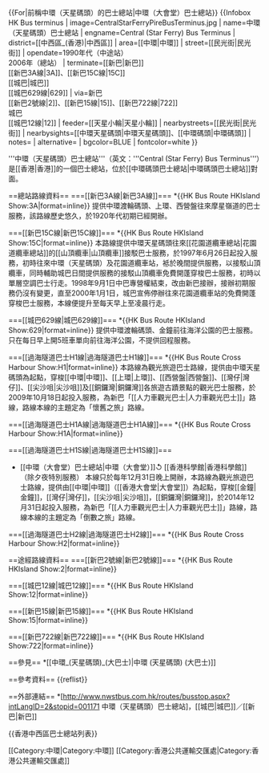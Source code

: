 {{For|前稱中環（天星碼頭）的巴士總站|中環（大會堂）巴士總站}}
{{Infobox HK Bus terminus
| image=CentralStarFerryPireBusTerminus.jpg 
| name=中環（天星碼頭）巴士總站
| engname=Central (Star Ferry) Bus Terminus
| district=[[中西區_(香港)|中西區]]
| area=[[中環|中環]]
| street=[[民光街|民光街]]
| opendate=1990年代（中途站）<BR>2006年（總站）
| terminate=[[新巴|新巴]]<br>[[新巴3A線|3A]]、[[新巴15C線|15C]]<br>[[城巴|城巴]]<br>[[城巴629線|629]]
| via=新巴<br>[[新巴2號線|2]]、[[新巴15線|15]]、[[新巴722線|722]]<br>城巴<br>[[城巴12線|12]]
| feeder=[[天星小輪|天星小輪]]
| nearbystreets=[[民光街|民光街]]
| nearbysights=[[中環天星碼頭|中環天星碼頭]]、[[中環碼頭|中環碼頭]]
| notes=
| alternative=
| bgcolor=BLUE
| fontcolor=white
}}

'''中環（天星碼頭）巴士總站'''（英文：'''Central (Star Ferry) Bus Terminus'''）是[[香港|香港]]的一個巴士總站，位於[[中環碼頭巴士總站|中環碼頭巴士總站]]對面。

==總站路線資料==
===[[新巴3A線|新巴3A線]]===
*{{HK Bus Route HKIsland Show:3A|format=inline}}
提供中環渡輪碼頭、上環、西營盤往來摩星嶺道的巴士服務，該路線歷史悠久，於1920年代初期已經開辦。

===[[新巴15C線|新巴15C線]]===
*{{HK Bus Route HKIsland Show:15C|format=inline}}
本路線提供中環天星碼頭往來[[花園道纜車總站|花園道纜車總站]]的[[山頂纜車|山頂纜車]]接駁巴士服務，於1997年6月26日起投入服務，初時往來中環（天星碼頭）及花園道纜車站，袛於晚間提供服務，以接駁山頂纜車，同時輔助城巴日間提供服務的接駁山頂纜車免費開蓬穿梭巴士服務，初時以單層空調巴士行走。1998年9月1日中巴專營權結束，改由新巴接辦，接辦初期服務仍沒有變更，直至2000年1月1日，城巴宣佈停辦往來花園道纜車站的免費開蓬穿梭巴士服務，本線便提升至每天早上至凌晨行走。

===[[城巴629線|城巴629線]]===
*{{HK Bus Route HKIsland Show:629|format=inline}}
提供中環渡輪碼頭、金鐘前往海洋公園的巴士服務。只在每日早上開5班車單向前往海洋公園，不提供回程服務。

===[[過海隧道巴士H1線|過海隧道巴士H1線]]===
*{{HK Bus Route Cross Harbour Show:H1|format=inline}}
本路線為觀光旅遊巴士路線，提供由中環天星碼頭為起點，穿梭[[中環|中環]]、[[上環|上環]]、[[西營盤|西營盤]]、[[灣仔|灣仔]]、[[尖沙咀|尖沙咀]]及[[銅鑼灣|銅鑼灣]]各旅遊古蹟景點的觀光巴士服務，於2009年10月18日起投入服務，為新巴「[[人力車觀光巴士|人力車觀光巴士]]」路線，路線本線的主題定為「懷舊之旅」路線。

===[[過海隧道巴士H1A線|過海隧道巴士H1A線]]===
*{{HK Bus Route Cross Harbour Show:H1A|format=inline}}

===[[過海隧道巴士H1S線|過海隧道巴士H1S線]]===
* [[中環（大會堂）巴士總站|中環（大會堂）]]↺ [[香港科學館|香港科學館]]（除夕夜特別服務）
本線只於每年12月31日晚上開辦，本路線為觀光旅遊巴士路線，提供由[[中環|中環]]（[[香港大會堂|大會堂]]）為起點，穿梭[[金鐘|金鐘]]，[[灣仔|灣仔]]，[[尖沙咀|尖沙咀]]，[[銅鑼灣|銅鑼灣]]，於2014年12月31日起投入服務，為新巴「[[人力車觀光巴士|人力車觀光巴士]]」路線，路線本線的主題定為「倒數之旅」路線。

===[[過海隧道巴士H2線|過海隧道巴士H2線]]===
*{{HK Bus Route Cross Harbour Show:H2|format=inline}}

==途經路線資料==
===[[新巴2號線|新巴2號線]]===
*{{HK Bus Route HKIsland Show:2|format=inline}}

===[[城巴12線|城巴12線]]===
*{{HK Bus Route HKIsland Show:12|format=inline}}

===[[新巴15線|新巴15線]]===
*{{HK Bus Route HKIsland Show:15|format=inline}}

===[[新巴722線|新巴722線]]===
*{{HK Bus Route HKIsland Show:722|format=inline}}

==參見==
*[[中環_(天星碼頭)_(大巴士)|中環 (天星碼頭) (大巴士)]]

==參考資料==
{{reflist}}

==外部連結==
*[http://www.nwstbus.com.hk/routes/busstop.aspx?intLangID=2&stopid=001171 中環（天星碼頭）巴士總站]，[[城巴|城巴]]／[[新巴|新巴]]

{{香港中西區巴士總站列表}}

[[Category:中環|Category:中環]]
[[Category:香港公共運輸交匯處|Category:香港公共運輸交匯處]]